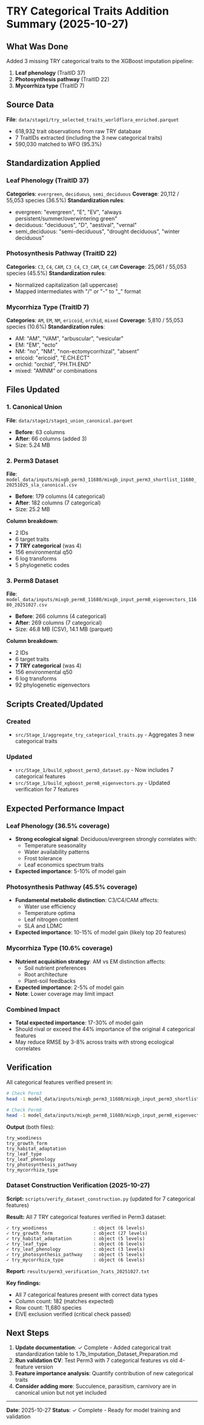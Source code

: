 # TRY Categorical Traits Addition Summary (2025-10-27)

## What Was Done

Added 3 missing TRY categorical traits to the XGBoost imputation pipeline:
1. **Leaf phenology** (TraitID 37)
2. **Photosynthesis pathway** (TraitID 22)
3. **Mycorrhiza type** (TraitID 7)

## Source Data

**File**: `data/stage1/try_selected_traits_worldflora_enriched.parquet`
- 618,932 trait observations from raw TRY database
- 7 TraitIDs extracted (including the 3 new categorical traits)
- 590,030 matched to WFO (95.3%)

## Standardization Applied

### Leaf Phenology (TraitID 37)
**Categories**: `evergreen`, `deciduous`, `semi_deciduous`
**Coverage**: 20,112 / 55,053 species (36.5%)
**Standardization rules**:
- evergreen: "evergreen", "E", "EV", "always persistent/summer/overwintering green"
- deciduous: "deciduous", "D", "aestival", "vernal"  
- semi_deciduous: "semi-deciduous", "drought deciduous", "winter deciduous"

### Photosynthesis Pathway (TraitID 22)
**Categories**: `C3`, `C4`, `CAM`, `C3_C4`, `C3_CAM`, `C4_CAM`
**Coverage**: 25,061 / 55,053 species (45.5%)
**Standardization rules**:
- Normalized capitalization (all uppercase)
- Mapped intermediates with "/" or "-" to "_" format

### Mycorrhiza Type (TraitID 7)
**Categories**: `AM`, `EM`, `NM`, `ericoid`, `orchid`, `mixed`
**Coverage**: 5,810 / 55,053 species (10.6%)
**Standardization rules**:
- AM: "AM", "VAM", "arbuscular", "vesicular"
- EM: "EM", "ecto"
- NM: "no", "NM", "non-ectomycorrhizal", "absent"
- ericoid: "ericoid", "E.CH.ECT"
- orchid: "orchid", "PH.TH.END"
- mixed: "AMNM" or combinations

## Files Updated

### 1. Canonical Union
**File**: `data/stage1/stage1_union_canonical.parquet`
- **Before**: 63 columns
- **After**: 66 columns (added 3)
- Size: 5.24 MB

### 2. Perm3 Dataset
**File**: `model_data/inputs/mixgb_perm3_11680/mixgb_input_perm3_shortlist_11680_20251025_sla_canonical.csv`
- **Before**: 179 columns (4 categorical)
- **After**: 182 columns (7 categorical)
- Size: 25.2 MB

**Column breakdown**:
- 2 IDs
- 6 target traits
- **7 TRY categorical** (was 4)
- 156 environmental q50
- 6 log transforms  
- 5 phylogenetic codes

### 3. Perm8 Dataset  
**File**: `model_data/inputs/mixgb_perm8_11680/mixgb_input_perm8_eigenvectors_11680_20251027.csv`
- **Before**: 266 columns (4 categorical)
- **After**: 269 columns (7 categorical)
- Size: 46.8 MB (CSV), 14.1 MB (parquet)

**Column breakdown**:
- 2 IDs
- 6 target traits
- **7 TRY categorical** (was 4)
- 156 environmental q50
- 6 log transforms
- 92 phylogenetic eigenvectors

## Scripts Created/Updated

### Created
- `src/Stage_1/aggregate_try_categorical_traits.py` - Aggregates 3 new categorical traits

### Updated  
- `src/Stage_1/build_xgboost_perm3_dataset.py` - Now includes 7 categorical features
- `src/Stage_1/build_xgboost_perm8_eigenvectors.py` - Updated verification for 7 features

## Expected Performance Impact

### Leaf Phenology (36.5% coverage)
- **Strong ecological signal**: Deciduous/evergreen strongly correlates with:
  - Temperature seasonality
  - Water availability patterns
  - Frost tolerance
  - Leaf economics spectrum traits
- **Expected importance**: 5-10% of model gain

### Photosynthesis Pathway (45.5% coverage)
- **Fundamental metabolic distinction**: C3/C4/CAM affects:
  - Water use efficiency
  - Temperature optima
  - Leaf nitrogen content
  - SLA and LDMC
- **Expected importance**: 10-15% of model gain (likely top 20 features)

### Mycorrhiza Type (10.6% coverage)
- **Nutrient acquisition strategy**: AM vs EM distinction affects:
  - Soil nutrient preferences
  - Root architecture
  - Plant-soil feedbacks
- **Expected importance**: 2-5% of model gain
- **Note**: Lower coverage may limit impact

### Combined Impact
- **Total expected importance**: 17-30% of model gain
- Should rival or exceed the 44% importance of the original 4 categorical features
- May reduce RMSE by 3-8% across traits with strong ecological correlates

## Verification

All categorical features verified present in:
```bash
# Check Perm3
head -1 model_data/inputs/mixgb_perm3_11680/mixgb_input_perm3_shortlist_11680_20251025_sla_canonical.csv | tr ',' '\n' | grep try_

# Check Perm8  
head -1 model_data/inputs/mixgb_perm8_11680/mixgb_input_perm8_eigenvectors_11680_20251027.csv | tr ',' '\n' | grep try_
```

**Output** (both files):
```
try_woodiness
try_growth_form
try_habitat_adaptation
try_leaf_type
try_leaf_phenology
try_photosynthesis_pathway
try_mycorrhiza_type
```

### Dataset Construction Verification (2025-10-27)

**Script:** `scripts/verify_dataset_construction.py` (updated for 7 categorical features)

**Result:** All 7 TRY categorical features verified in Perm3 dataset:
```
✓ try_woodiness                 : object (6 levels)
✓ try_growth_form               : object (27 levels)
✓ try_habitat_adaptation        : object (5 levels)
✓ try_leaf_type                 : object (6 levels)
✓ try_leaf_phenology            : object (3 levels)
✓ try_photosynthesis_pathway    : object (5 levels)
✓ try_mycorrhiza_type           : object (6 levels)
```

**Report:** `results/perm3_verification_7cats_20251027.txt`

**Key findings:**
- All 7 categorical features present with correct data types
- Column count: 182 (matches expected)
- Row count: 11,680 species
- EIVE exclusion verified (critical check passed)

## Next Steps

1. **Update documentation**: ✓ Complete - Added categorical trait standardization table to 1.7b_Imputation_Dataset_Preparation.md
2. **Run validation CV**: Test Perm3 with 7 categorical features vs old 4-feature version
3. **Feature importance analysis**: Quantify contribution of new categorical traits
4. **Consider adding more**: Succulence, parasitism, carnivory are in canonical union but not yet included

---
**Date**: 2025-10-27
**Status**: ✓ Complete - Ready for model training and validation
